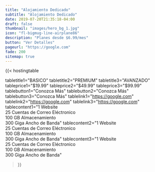 ```yaml
---
title: "Alojamiento Dedicado"
subtitle: "Alojamiento Dedicado"
date: 2019-07-20T21:35:18-04:00
draft: false
thumbnail: "images/hero_bg_1.jpg"
icon: "fl-bigmug-line-airplane86"
description: "Planes desde $6.99/mes"
button: "Ver Detalles"
pageurl: "https://google.com"
fade: 200
sitemap: true
---
```


{{< hostingtable 

tabletitle1="BASICO" tabletitle2="PREMIUM" tabletitle3="AVANZADO" 
tableprice1="$19.99" tableprice2="$49.99" tableprice3="$99.99"
tablebutton1="Conozca Más" tablebutton2="Conozca Más" tablebutton3="Conozca Más" 
tablelink1="https://google.com" tablelink2="https://google.com" tablelink3="https://google.com" 
tablecontent1="1 Website<br>25 Cuentas de Correo Eléctronico<br>100 GB Almacenamiento<br>300 Giga Ancho de Banda" 
tablecontent2="1 Website<br>25 Cuentas de Correo Eléctronico<br>100 GB Almacenamiento<br>300 Giga Ancho de Banda" 
tablecontent3="1 Website<br>25 Cuentas de Correo Eléctronico<br>100 GB Almacenamiento<br>300 Giga Ancho de Banda" 


 >}}